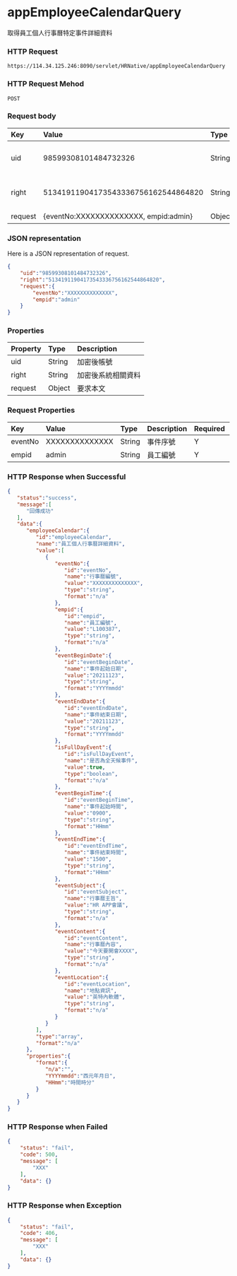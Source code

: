 # appEmployeeCalendarQuery
取得員工個人行事曆特定事件詳細資料

### HTTP Request
```
https://114.34.125.246:8090/servlet/HRNative/appEmployeeCalendarQuery
```

### HTTP Request Mehod
```
POST
```

### Request body
| Key | Value | Type | Description |
|:----------|:-------------|:-----|:------------|
| uid | 98599308101484732326 | String | 需透過appLogin取得
| right | 51341911904173543336756162544864820 | String | 需透過appLogin取得 |
| request | {eventNo:XXXXXXXXXXXXXX, empid:admin} | Object | 查詢條件

### JSON representation
Here is a JSON representation of request.
```json
{
    "uid":"98599308101484732326",
    "right":"51341911904173543336756162544864820",
    "request":{
        "eventNo":"XXXXXXXXXXXXXX", 
        "empid":"admin"
    }
}
```

### Properties
| Property | Type | Description |
|:---------|:-----|:------------|
| uid   | String | 加密後帳號 |
| right | String | 加密後系統相關資料 |
| request | Object | 要求本文 |

### Request Properties
| Key | Value | Type | Description | Required | Format |
|:----------|:-------------|:-----|:------------|:------------|:------------|
| eventNo | XXXXXXXXXXXXXX | String | 事件序號 | Y | n/a |
| empid | admin | String | 員工編號 | Y | n/a |


### HTTP Response when Successful
```json
{
   "status":"success",
   "message":[
      "回傳成功"
   ],
   "data":{
      "employeeCalendar":{
         "id":"employeeCalendar",
         "name":"員工個人行事曆詳細資料",
         "value":[
            {
               "eventNo":{
                  "id":"eventNo",
                  "name":"行事曆編號",
                  "value":"XXXXXXXXXXXXXX",
                  "type":"string",
                  "format":"n/a"
               },
               "empid":{
                  "id":"empid",
                  "name":"員工編號",
                  "value":"L100387",
                  "type":"string",
                  "format":"n/a"
               },
               "eventBeginDate":{
                  "id":"eventBeginDate",
                  "name":"事件起始日期",
                  "value":"20211123",
                  "type":"string",
                  "format":"YYYYmmdd"
               },
               "eventEndDate":{
                  "id":"eventEndDate",
                  "name":"事件結束日期",
                  "value":"20211123",
                  "type":"string",
                  "format":"YYYYmmdd"
               },
               "isFullDayEvent":{
                  "id":"isFullDayEvent",
                  "name":"是否為全天候事件",
                  "value":true,
                  "type":"boolean",
                  "format":"n/a"
               },
               "eventBeginTime":{
                  "id":"eventBeginTime",
                  "name":"事件起始時間",
                  "value":"0900",
                  "type":"string",
                  "format":"HHmm"
               },
               "eventEndTime":{
                  "id":"eventEndTime",
                  "name":"事件結束時間",
                  "value":"1500",
                  "type":"string",
                  "format":"HHmm"
               },
               "eventSubject":{
                  "id":"eventSubject",
                  "name":"行事曆主旨",
                  "value":"HR APP會議",
                  "type":"string",
                  "format":"n/a"
               },
               "eventContent":{
                  "id":"eventContent",
                  "name":"行事曆內容",
                  "value":"今天要開會XXXX",
                  "type":"string",
                  "format":"n/a"
               },
               "eventLocation":{
                  "id":"eventLocation",
                  "name":"地點資訊",
                  "value":"英特內軟體",
                  "type":"string",
                  "format":"n/a"
               }
            }
         ],
         "type":"array",
         "format":"n/a"
      },
      "properties":{
         "format":{
            "n/a":"",
            "YYYYmmdd":"西元年月日",
            "HHmm":"時間時分"
         }
      }
   }
}
```

### HTTP Response when Failed
```json
{
    "status": "fail",
    "code": 500,
    "message": [
        "XXX"
    ],
    "data": {}
}
```

### HTTP Response when Exception
```json
{
    "status": "fail",
    "code": 406,
    "message": [
        "XXX"
    ],
    "data": {}
}
```
